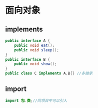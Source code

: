# 面向对象

## implements

```java
public interface A {
    public void eat();
    public void sleep();
}
public interface B {
    public void show();
}
public class C implements A,B{} //多继承
```

## import 

```java
import 包.类;//同项目中可以引入
```